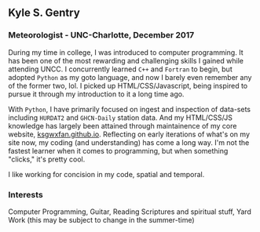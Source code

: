 ## Kyle S. Gentry
### Meteorologist - UNC-Charlotte, December 2017

During my time in college, I was introduced to computer programming. It has been one of the most rewarding and challenging skills I gained while attending UNCC. I concurrently learned `C++` and `Fortran` to begin, but adopted `Python` as my goto language, and now I barely even remember any of the former two, lol. I picked up HTML/CSS/Javascript, being inspired to pursue it through my introduction to it a long time ago.

With `Python`, I have primarily focused on ingest and inspection of data-sets including `HURDAT2` and `GHCN-Daily` station data. And my HTML/CSS/JS knowledge has largely been attained through maintainence of my core website, [ksgwxfan.github.io](https://ksgwxfan.github.io). Reflecting on early iterations of what's on my site now, my coding (and understanding) has come a long way. I'm not the fastest learner when it comes to programming, but when something "clicks," it's pretty cool.

I like working for concision in my code, spatial and temporal.

### Interests

Computer Programming, Guitar, Reading Scriptures and spiritual stuff, Yard Work (this may be subject to change in the summer-time)
